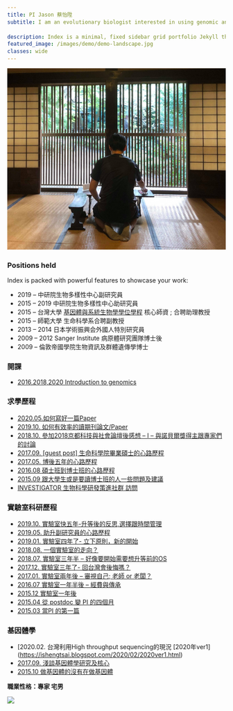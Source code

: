```yaml
---
title: PI Jason 蔡怡陞
subtitle: I am an evolutionary biologist interested in using genomic and bioinformatic tools to study how pathogenic microorganisms – especially eukaryotic pathogens – adapt to the unique environment of their hosts.

description: Index is a minimal, fixed sidebar grid portfolio Jekyll theme.
featured_image: /images/demo/demo-landscape.jpg
classes: wide 
---
```


![](/images/pi/2018SMBE-768x635.png)

### Positions held

Index is packed with powerful features to showcase your work:

* 2019 – 中研院生物多樣性中心副研究員
* 2015 – 2019 中研院生物多樣性中心助研究員
* 2015 – 台灣大學 [基因體與系統生物學學位學程](http://gsb.lifescience.ntu.edu.tw/) 核心師資 ; 合聘助理教授
* 2015 – 師範大學 生命科學系合聘副教授
* 2013 – 2014 日本学術振興会外國人特別研究員
* 2009 – 2012 Sanger Institute 病原體研究團隊博士後
* 2009 – 倫敦帝國學院生物資訊及群體遺傳學博士

### 開課

* [2016,2018,2020  Introduction to genomics](https://introtogenomics.readthedocs.io/en/latest/)

### 求學歷程

* [2020.05.如何寫好一篇Paper](https://ishengtsai.blogspot.com/2020/05/paper.html)
* [2019.10. 如何有效率的讀期刊論文/Paper](https://ishengtsai.blogspot.com/2019/08/blog-post.html)
* [2018.10. 參加2018京都科技與社會論壇後感想 – I – 與諾貝爾獎得主跟專家們的討論](https://ishengtsai.blogspot.com/2018/10/2018-i.html)
* [2017.09. \[guest post\] 生命科學院畢業碩士的心路歷程](http://ishengtsai.blogspot.tw/2017/09/guest-post_30.html)
* [2017.05. 博後五年的心路歷程](http://ishengtsai.blogspot.tw/2017/05/blog-post.html)
* [2016.08  碩士班到博士班的心路歷程](http://ishengtsai.blogspot.tw/2016/08/blog-post.html)
* [2015.09 跟大學生或是要讀博士班的人一些問題及建議](http://ishengtsai.blogspot.tw/2015/08/blog-post.html)
* [INVESTIGATOR 生物科學研發策進社群 訪問](https://investigatortw.wordpress.com/2015/05/14/1593/)

### 實驗室科研歷程


* [2019.10. 實驗室快五年-升等後的反思,選擇跟時間管理](https://ishengtsai.blogspot.com/2019/10/blog-post.html)
* [2019.05. 助升副研究員的心路歷程](https://ishengtsai.blogspot.com/2019/05/pi-paper-2015.html)
* [2019.01. 實驗室四年了- 立下原則，新的開始](https://ishengtsai.blogspot.com/2019/01/blog-post.html)
* [2018.08.  一個實驗室的走向？](https://ishengtsai.blogspot.com/2018/08/blog-post.html)
* [2018.07. 實驗室三年半 – 好像要開始需要想升等前的OS](http://ishengtsai.blogspot.com/2018/07/os.html)
* [2017.12. 實驗室三年了- 回台灣會後悔嗎？](http://ishengtsai.blogspot.tw/2017/12/blog-post.html)
* [2017.01. 實驗室兩年後 – 審視自己; 老師 or 老闆？](http://ishengtsai.blogspot.tw/2017/01/or.html)
* [2016.07  實驗室一年半後 – 經費與傳承](http://ishengtsai.blogspot.tw/2016/07/blog-post.html)
* [2015.12  實驗室一年後](http://ishengtsai.blogspot.tw/2015/12/blog-post.html)
* [2015.04  從 postdoc 變 PI 的四個月](http://ishengtsai.blogspot.tw/2015/04/postdoc-pi.html)
* [2015.03  當PI 的第一篇](http://ishengtsai.blogspot.tw/2015/02/pi.html)


### 基因體學

* [2020.02. 台灣利用High throughput sequencing的現況 \[2020年ver1\](https://ishengtsai.blogspot.com/2020/02/2020ver1.html)
* [2017.09. 淺談基因體學研究及核心](http://ishengtsai.blogspot.tw/2017/09/blog-post.html)
* [2015.10  做基因體的沒有在做基因體](http://ishengtsai.blogspot.tw/2015/10/blog-post.html)


**職業性格：專家 宅男**

![](personalitytest.jpg)


